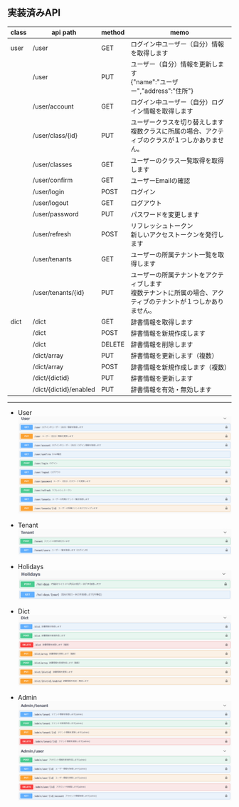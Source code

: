 ## 実装済みAPI

| class | api path | method | memo |
| ---- | ---- | ---- | ---- |
| user | /user | GET | ログイン中ユーザー（自分）情報を取得します |
| | /user | PUT | ユーザー（自分）情報を更新します<br> {"name":"ユーザー","address":"住所"} |
| | /user/account | GET | ログイン中ユーザー（自分）ログイン情報を取得します |
| | /user/class/{id} | PUT | ユーザークラスを切り替えします<br>複数クラスに所属の場合、アクティブのクラスが１つしかありません。 |
| | /user/classes | GET | ユーザーのクラス一覧取得を取得します |
| | /user/confirm | GET | ユーザーEmailの確認 |
| | /user/login | POST | ログイン |
| | /user/logout | GET | ログアウト |
| | /user/password | PUT | パスワードを変更します |
| | /user/refresh | POST | リフレッシュトークン<br>新しいアクセストークンを発行します |
| | /user/tenants | GET | ユーザーの所属テナント一覧を取得します |
| | /user/tenants/{id} | PUT | ユーザーの所属テナントをアクティブします<br>複数テナントに所属の場合、アクティブのテナントが１つしかありません。 |
| dict | /dict | GET | 辞書情報を取得します |
| | /dict | POST | 辞書情報を新規作成します |
| | /dict | DELETE | 辞書情報を削除します |
| | /dict/array | PUT | 辞書情報を更新します（複数） |
| | /dict/array | POST | 辞書情報を新規作成します（複数） |
| | /dict/{dictid} | PUT | 辞書情報を更新します |
| | /dict/{dictid}/enabled | PUT | 辞書情報を有効・無効します |


---
- User  
![User](images/api_user.png)

- Tenant 
![Tenant](images/api_tenant.png)

- Holidays
![Holiday](images/api_holidays.png)

- Dict
![Dict](images/api_dict.png)

- Admin
![Admin](images/api_admin.png)
